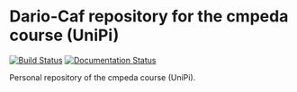 Dario-Caf repository for the cmpeda course (UniPi)
=======

[![Build Status](https://travis-ci.com/Dario-Caf/Dario_CMPDA.svg?branch=main)](https://travis-ci.com/Dario-Caf/Dario_CMPDA)
[![Documentation Status](https://readthedocs.com/projects/unipi-dario-cmpda/badge/?version=latest&token=d50da22b3ff40c364eea468ebce32389a0981ffc7fb93d2e330c106baa8dfac6)](https://unipi-dario-cmpda.readthedocs-hosted.com/en/latest/?badge=latest)

Personal repository of the cmpeda course (UniPi).
